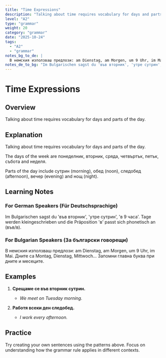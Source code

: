 ```yaml
---
title: "Time Expressions"
description: "Talking about time requires vocabulary for days and parts of the day."
level: "A2"
type: "grammar"
weight: 20
category: "grammar"
date: "2025-10-24"
tags:
  - "A2"
  - "grammar"
notes_bg_to_de: |
  В немския използваш предлози: am Dienstag, am Morgen, um 9 Uhr, im Mai. Дните са Montag, Dienstag, Mittwoch... Запомни главна буква при дните и месеците.
notes_de_to_bg: "Im Bulgarischen sagst du 'във вторник', 'утре сутрин', 'в 9 часа'. Tage werden kleingeschrieben und die Präposition 'в' passt sich phonetisch an (във/в)."
---
```


# Time Expressions

## Overview

Talking about time requires vocabulary for days and parts of the day.

## Explanation

Talking about time requires vocabulary for days and parts of the day.

The days of the week are понеделник, вторник, сряда, четвъртък, петък, събота and неделя.

Parts of the day include сутрин (morning), обед (noon), следобед (afternoon), вечер (evening) and нощ (night).

## Learning Notes

### For German Speakers (Für Deutschsprachige)

Im Bulgarischen sagst du 'във вторник', 'утре сутрин', 'в 9 часа'. Tage werden kleingeschrieben und die Präposition 'в' passt sich phonetisch an (във/в).

### For Bulgarian Speakers (За български говорещи)

В немския използваш предлози: am Dienstag, am Morgen, um 9 Uhr, im Mai. Дните са Montag, Dienstag, Mittwoch... Запомни главна буква при дните и месеците.

## Examples

1. **Срещаме се във вторник сутрин.**
   - *We meet on Tuesday morning.*

2. **Работя всеки ден следобед.**
   - *I work every afternoon.*

## Practice

Try creating your own sentences using the patterns above. Focus on understanding how the grammar rule applies in different contexts.

